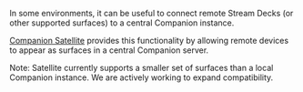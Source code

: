 In some environments, it can be useful to connect remote Stream Decks (or other supported surfaces) to a central Companion instance.

[Companion Satellite](https://user.bitfocus.io/product/companion-satellite) provides this functionality by allowing remote devices to appear as surfaces in a central Companion server.

Note: Satellite currently supports a smaller set of surfaces than a local Companion instance. We are actively working to expand compatibility.

